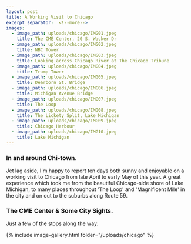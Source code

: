 ```yaml
---
layout: post
title: A Working Visit to Chicago
excerpt_separator:  <!--more-->
images:
  - image_path: uploads/chicago/IMG01.jpeg
    title: The CME Center, 20 S. Wacker Dr
  - image_path: uploads/chicago/IMG02.jpeg
    title: NBC Tower
  - image_path: uploads/chicago/IMG03.jpeg
    title: Looking across Chicago River at The Chicago Tribune
  - image_path: uploads/chicago/IMG04.jpeg
    title: Trump Tower
  - image_path: uploads/chicago/IMG05.jpeg
    title: Dearborn St. Bridge
  - image_path: uploads/chicago/IMG06.jpeg
    title: Michigan Avenue Bridge
  - image_path: uploads/chicago/IMG07.jpeg
    title: The Loop
  - image_path: uploads/chicago/IMG08.jpeg
    title: The Lickety Split, Lake Michigan
  - image_path: uploads/chicago/IMG09.jpeg
    title: Chicago Harbour
  - image_path: uploads/chicago/IMG10.jpeg
    title: Lake Michigan
---
```


### In and around Chi-town.


Jet lag aside, I'm happy to report ten days both sunny and enjoyable on a working visit to Chicago from late April to early May of this year. A great experience which took me from the beautiful Chicago-side shore of Lake Michigan, to many places throughout 'The Loop' and 'Magnificent Mile' in the city and on out to the suburbs along Route 59.


### The CME Center & Some City Sights.


Just a few of the stops along the way:

{% include image-gallery.html folder="/uploads/chicago" %}
